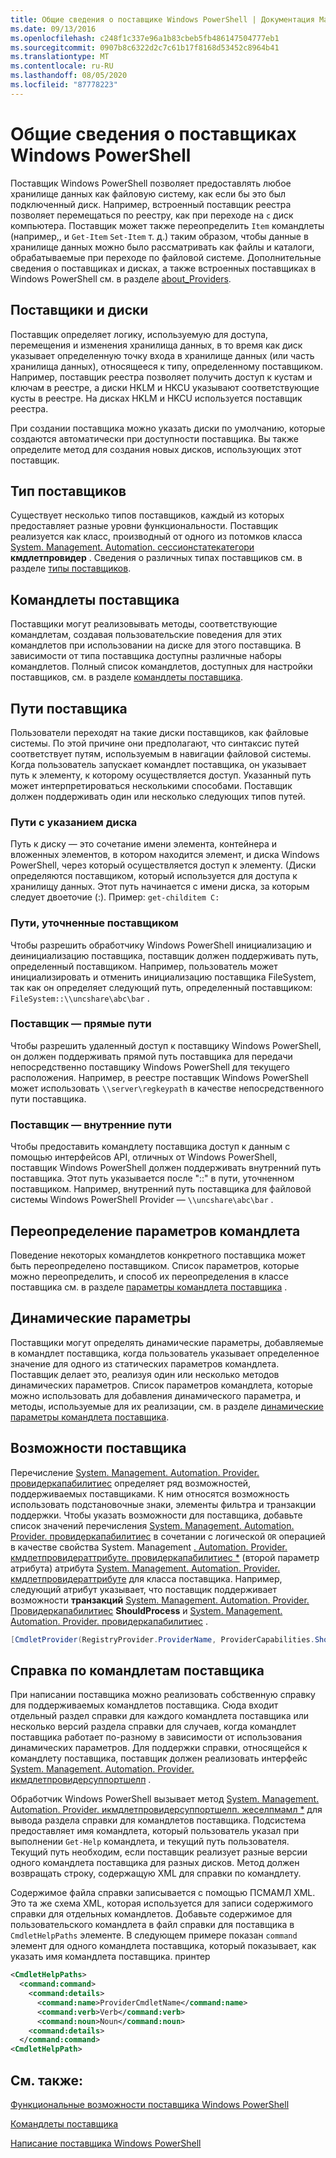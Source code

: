 ```yaml
---
title: Общие сведения о поставщике Windows PowerShell | Документация Майкрософт
ms.date: 09/13/2016
ms.openlocfilehash: c248f1c337e96a1b83cbeb5fb486147504777eb1
ms.sourcegitcommit: 0907b8c6322d2c7c61b17f8168d53452c8964b41
ms.translationtype: MT
ms.contentlocale: ru-RU
ms.lasthandoff: 08/05/2020
ms.locfileid: "87778223"
---
```

# <a name="windows-powershell-provider-overview"></a>Общие сведения о поставщиках Windows PowerShell

Поставщик Windows PowerShell позволяет предоставлять любое хранилище данных как файловую систему, как если бы это был подключенный диск. Например, встроенный поставщик реестра позволяет перемещаться по реестру, как при переходе на `c` диск компьютера. Поставщик может также переопределить `Item` командлеты (например,, и `Get-Item` `Set-Item` т. д.) таким образом, чтобы данные в хранилище данных можно было рассматривать как файлы и каталоги, обрабатываемые при переходе по файловой системе. Дополнительные сведения о поставщиках и дисках, а также встроенных поставщиках в Windows PowerShell см. в разделе [about_Providers](/powershell/module/microsoft.powershell.core/about/about_providers).

## <a name="providers-and-drives"></a>Поставщики и диски

Поставщик определяет логику, используемую для доступа, перемещения и изменения хранилища данных, в то время как диск указывает определенную точку входа в хранилище данных (или часть хранилища данных), относящееся к типу, определенному поставщиком. Например, поставщик реестра позволяет получить доступ к кустам и ключам в реестре, а диски HKLM и HKCU указывают соответствующие кусты в реестре. На дисках HKLM и HKCU используется поставщик реестра.

При создании поставщика можно указать диски по умолчанию, которые создаются автоматически при доступности поставщика. Вы также определите метод для создания новых дисков, использующих этот поставщик.

## <a name="type-of-providers"></a>Тип поставщиков

Существует несколько типов поставщиков, каждый из которых предоставляет разные уровни функциональности. Поставщик реализуется как класс, производный от одного из потомков класса [System. Management. Automation. сессионстатекатегори](/dotnet/api/system.management.automation.sessionstatecategory?view=pscore-6.2.0) **кмдлетпровидер** . Сведения о различных типах поставщиков см. в разделе [типы поставщиков](./provider-types.md).

## <a name="provider-cmdlets"></a>Командлеты поставщика

Поставщики могут реализовывать методы, соответствующие командлетам, создавая пользовательские поведения для этих командлетов при использовании на диске для этого поставщика. В зависимости от типа поставщика доступны различные наборы командлетов. Полный список командлетов, доступных для настройки поставщиков, см. в разделе [командлеты поставщика](./provider-cmdlets.md).

## <a name="provider-paths"></a>Пути поставщика

Пользователи переходят на такие диски поставщиков, как файловые системы. По этой причине они предполагают, что синтаксис путей соответствует путям, используемым в навигации файловой системы. Когда пользователь запускает командлет поставщика, он указывает путь к элементу, к которому осуществляется доступ. Указанный путь может интерпретироваться несколькими способами. Поставщик должен поддерживать один или несколько следующих типов путей.

### <a name="drive-qualified-paths"></a>Пути с указанием диска

Путь к диску — это сочетание имени элемента, контейнера и вложенных элементов, в котором находится элемент, и диска Windows PowerShell, через который осуществляется доступ к элементу. (Диски определяются поставщиком, который используется для доступа к хранилищу данных. Этот путь начинается с имени диска, за которым следует двоеточие (:). Пример: `get-childitem C:`

### <a name="provider-qualified-paths"></a>Пути, уточненные поставщиком

Чтобы разрешить обработчику Windows PowerShell инициализацию и деинициализацию поставщика, поставщик должен поддерживать путь, определенный поставщиком. Например, пользователь может инициализировать и отменить инициализацию поставщика FileSystem, так как он определяет следующий путь, определенный поставщиком: `FileSystem::\\uncshare\abc\bar` .

### <a name="provider-direct-paths"></a>Поставщик — прямые пути

Чтобы разрешить удаленный доступ к поставщику Windows PowerShell, он должен поддерживать прямой путь поставщика для передачи непосредственно поставщику Windows PowerShell для текущего расположения. Например, в реестре поставщик Windows PowerShell может использовать `\\server\regkeypath` в качестве непосредственного пути поставщика.

### <a name="provider-internal-paths"></a>Поставщик — внутренние пути

Чтобы предоставить командлету поставщика доступ к данным с помощью интерфейсов API, отличных от Windows PowerShell, поставщик Windows PowerShell должен поддерживать внутренний путь поставщика. Этот путь указывается после "::" в пути, уточненном поставщиком. Например, внутренний путь поставщика для файловой системы Windows PowerShell Provider — `\\uncshare\abc\bar` .

## <a name="overriding-cmdlet-parameters"></a>Переопределение параметров командлета

Поведение некоторых командлетов конкретного поставщика может быть переопределено поставщиком. Список параметров, которые можно переопределить, и способ их переопределения в классе поставщика см. в разделе [параметры командлета поставщика](./provider-cmdlet-parameters.md) .

## <a name="dynamic-parameters"></a>Динамические параметры

Поставщики могут определять динамические параметры, добавляемые в командлет поставщика, когда пользователь указывает определенное значение для одного из статических параметров командлета. Поставщик делает это, реализуя один или несколько методов динамических параметров. Список параметров командлета, которые можно использовать для добавления динамического параметра, и методы, используемые для их реализации, см. в разделе [динамические параметры командлета поставщика](./provider-cmdlet-dynamic-parameters.md).

## <a name="provider-capabilities"></a>Возможности поставщика

Перечисление [System. Management. Automation. Provider. провидеркапабилитиес](/dotnet/api/System.Management.Automation.Provider.ProviderCapabilities) определяет ряд возможностей, поддерживаемых поставщиками. К ним относятся возможность использовать подстановочные знаки, элементы фильтра и транзакции поддержки. Чтобы указать возможности для поставщика, добавьте список значений перечисления [System. Management. Automation. Provider. провидеркапабилитиес](/dotnet/api/System.Management.Automation.Provider.ProviderCapabilities) в сочетании с логической `OR` операцией в качестве свойства System. Management [. Automation. Provider. кмдлетпровидераттрибуте. провидеркапабилитиес *](/dotnet/api/System.Management.Automation.Provider.CmdletProviderAttribute.ProviderCapabilities) (второй параметр атрибута) атрибута [System. Management. Automation. Provider. кмдлетпровидераттрибуте](/dotnet/api/System.Management.Automation.Provider.CmdletProviderAttribute) для класса поставщика. Например, следующий атрибут указывает, что поставщик поддерживает возможности **транзакций** [System. Management. Automation. Provider. Провидеркапабилитиес](/dotnet/api/System.Management.Automation.Provider.ProviderCapabilities?view=pscore-6.2.0) **ShouldProcess** и [System. Management. Automation. Provider. провидеркапабилитиес](/dotnet/api/System.Management.Automation.Provider.ProviderCapabilities?view=pscore-6.2.0) .

```csharp
[CmdletProvider(RegistryProvider.ProviderName, ProviderCapabilities.ShouldProcess | ProviderCapabilities.Transactions)]

```

## <a name="provider-cmdlet-help"></a>Справка по командлетам поставщика

При написании поставщика можно реализовать собственную справку для поддерживаемых командлетов поставщика. Сюда входит отдельный раздел справки для каждого командлета поставщика или несколько версий раздела справки для случаев, когда командлет поставщика работает по-разному в зависимости от использования динамических параметров. Для поддержки справки, относящейся к командлету поставщика, поставщик должен реализовать интерфейс [System. Management. Automation. Provider. икмдлетпровидерсуппортшелп](/dotnet/api/System.Management.Automation.Provider.ICmdletProviderSupportsHelp) .

Обработчик Windows PowerShell вызывает метод [System. Management. Automation. Provider. икмдлетпровидерсуппортшелп. жеселпмамл *](/dotnet/api/System.Management.Automation.Provider.ICmdletProviderSupportsHelp.GetHelpMaml) для вывода раздела справки для командлетов поставщика. Подсистема предоставляет имя командлета, который пользователь указал при выполнении `Get-Help` командлета, и текущий путь пользователя. Текущий путь необходим, если поставщик реализует разные версии одного командлета поставщика для разных дисков. Метод должен возвращать строку, содержащую XML для справки по командлету.

Содержимое файла справки записывается с помощью ПСМАМЛ XML. Это та же схема XML, которая используется для записи содержимого справки для отдельных командлетов. Добавьте содержимое для пользовательского командлета в файл справки для поставщика в `CmdletHelpPaths` элементе. В следующем примере показан `command` элемент для одного командлета поставщика, который показывает, как указать имя командлета поставщика. принтер

```xml
<CmdletHelpPaths>
  <command:command>
    <command:details>
      <command:name>ProviderCmdletName</command:name>
      <command:verb>Verb</command:verb>
      <command:noun>Noun</command:noun>
    <command:details>
  </command:command>
<CmdletHelpPath>
```

## <a name="see-also"></a>См. также:

[Функциональные возможности поставщика Windows PowerShell](./provider-types.md)

[Командлеты поставщика](./provider-cmdlets.md)

[Написание поставщика Windows PowerShell](./writing-a-windows-powershell-provider.md)

